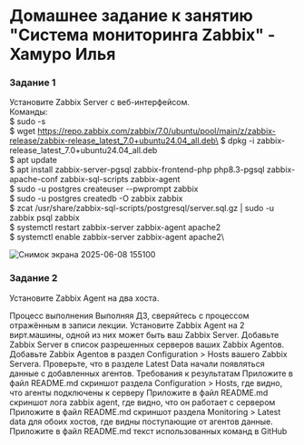 # Домашнее задание к занятию "Система мониторинга Zabbix" - Хамуро Илья

### Задание 1

Установите Zabbix Server с веб-интерфейсом.\
Команды:\
$ sudo -s \
$ wget https://repo.zabbix.com/zabbix/7.0/ubuntu/pool/main/z/zabbix-release/zabbix-release_latest_7.0+ubuntu24.04_all.deb\
$ dpkg -i zabbix-release_latest_7.0+ubuntu24.04_all.deb\
$ apt update\
$ apt install zabbix-server-pgsql zabbix-frontend-php php8.3-pgsql zabbix-apache-conf zabbix-sql-scripts zabbix-agent\
$ sudo -u postgres createuser --pwprompt zabbix\
$ sudo -u postgres createdb -O zabbix zabbix\
$ zcat /usr/share/zabbix-sql-scripts/postgresql/server.sql.gz | sudo -u zabbix psql zabbix\
$ systemctl restart zabbix-server zabbix-agent apache2\
$ systemctl enable zabbix-server zabbix-agent apache2\

![Снимок экрана 2025-06-08 155100](https://github.com/user-attachments/assets/6fa7f33c-c100-4c9d-a88e-830a30450ff6)


### Задание 2

Установите Zabbix Agent на два хоста.

Процесс выполнения
Выполняя ДЗ, сверяйтесь с процессом отражённым в записи лекции.
Установите Zabbix Agent на 2 вирт.машины, одной из них может быть ваш Zabbix Server.
Добавьте Zabbix Server в список разрешенных серверов ваших Zabbix Agentов.
Добавьте Zabbix Agentов в раздел Configuration > Hosts вашего Zabbix Servera.
Проверьте, что в разделе Latest Data начали появляться данные с добавленных агентов.
Требования к результатам
Приложите в файл README.md скриншот раздела Configuration > Hosts, где видно, что агенты подключены к серверу
Приложите в файл README.md скриншот лога zabbix agent, где видно, что он работает с сервером
Приложите в файл README.md скриншот раздела Monitoring > Latest data для обоих хостов, где видны поступающие от агентов данные.
Приложите в файл README.md текст использованных команд в GitHub
